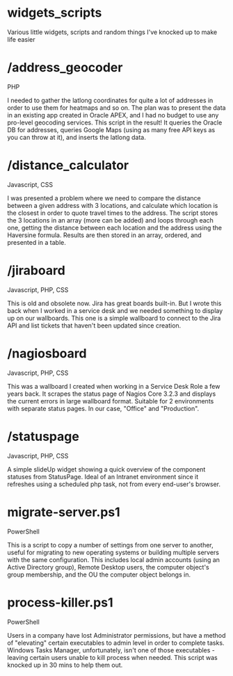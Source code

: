 # widgets_scripts
Various little widgets, scripts and random things I've knocked up to make life easier

# /address_geocoder
PHP

I needed to gather the latlong coordinates for quite a lot of addresses in order to use them for heatmaps and so on. The plan was to present the data in an existing app created in Oracle APEX, and I had no budget to use any pro-level geocoding services. This script in the result!
It queries the Oracle DB for addresses, queries Google Maps (using as many free API keys as you can throw at it), and inserts the latlong data.

# /distance_calculator
Javascript, CSS

I was presented a problem where we need to compare the distance between a given address with 3 locations, and calculate which location is the closest in order to quote travel times to the address. 
The script stores the 3 locations in an array (more can be added) and loops through each one, getting the distance between each location and the address using the Haversine formula. Results are then stored in an array, ordered, and presented in a table.

# /jiraboard
Javascript, PHP, CSS

This is old and obsolete now. Jira has great boards built-in. But I wrote this back when I worked in a service desk and we needed something to display up on our wallboards. This one is a simple wallboard to connect to the Jira API and list tickets that haven't been updated since creation.

# /nagiosboard
Javascript, PHP, CSS

This was a wallboard I created when working in a Service Desk Role a few years back. It scrapes the status page of Nagios Core 3.2.3 and displays the current errors in large wallboard format. Suitable for 2 environments with separate status pages. In our case, "Office" and "Production".

# /statuspage
Javascript, PHP, CSS

A simple slideUp widget showing a quick overview of the component statuses from StatusPage. Ideal of an Intranet environment since it refreshes using a scheduled php task, not from every end-user's browser. 

# migrate-server.ps1
PowerShell

This is a script to copy a number of settings from one server to another, useful for migrating to new operating systems or building multiple servers with the same configuration. This includes local admin accounts (using an Active Directory group), Remote Desktop users, the computer object's group membership, and the OU the computer object belongs in.

# process-killer.ps1
PowerShell

Users in a company have lost Administrator permissions, but have a method of "elevating" certain executables to admin level in order to complete tasks. Windows Tasks Manager, unfortunately, isn't one of those executables - leaving certain users unable to kill process when needed. This script was knocked up in 30 mins to help them out.
